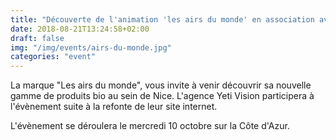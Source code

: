 ```yaml
---
title: "Découverte de l'animation 'les airs du monde' en association avec Yeti Vision"
date: 2018-08-21T13:24:58+02:00
draft: false
img: "/img/events/airs-du-monde.jpg"
categories: "event"
---
```


La marque "Les airs du monde", vous invite à venir découvrir sa nouvelle gamme de produits bio au sein de Nice.
L'agence Yeti Vision participera à l'évènement suite à la refonte de leur site internet.

L'évènement se déroulera le mercredi 10 octobre sur la Côte d'Azur.